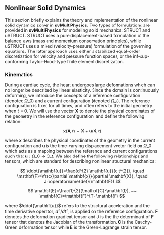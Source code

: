 
<h2 id ="user_guide_nonlinear_solid_dynamics"> Nonlinear Solid Dynamics </h2>

This section briefly explains the theory and implementation of the nonlinear solid dynamics solver in **svMultiPhysics**. Two types of formulations are provided in **svMultiPhysics** for modeling solid mechanics: STRUCT and uSTRUCT. STRUCT uses a pure displacement-based formulation of the balance laws (mass and momentum conservation principles), while uSTRUCT uses a mixed (velocity-pressure) formulation of the governing equations. The latter approach uses either a stabilized equal-order discretization for velocity and pressure function spaces, or the inf-sup-conforming Taylor-Hood-type finite element discretization.

### Kinematics

During a cardiac cycle, the heart undergoes large deformations which can no longer be described by linear elasticity. Since the domain is continuously deforming, we introduce the concepts of a reference configuration (denoted $\Omega\_{0}$) and a current configuration (denoted $\Omega\_{t}$). The reference configuration is fixed for all times, and often refers to the initial geometry when $t=0$. We will use the vector $\mathbf{X}$ to denote the physical coordinates of the geometry in the reference configuration, and define the following relation:

$$\mathbf{x}(\mathbf{X}, t)=\mathbf{X}+\mathbf{u}(\mathbf{X}, t)$$

where $\mathbf{x}$ describes the physical coordinates of the geometry in the current configuration and $\mathbf{u}$ is the time-varying displacement vector field on $\Omega\_{0}$ which acts as a mapping between the reference and current configurations such that $\mathbf{u}: \Omega\_{0} \Rightarrow \Omega\_{t} .$ We also define the following relationships and tensors, which are standard for describing nonlinear structural mechanics:

$$ \ddot{\mathbf{u}}=\frac{d^{2} \mathbf{u}}{d t^{2}}, \quad \mathbf{F}=\frac{\partial \mathbf{x}}{\partial \mathbf{X}}, \quad  J=\operatorname{det}(\mathbf{F}) $$

$$  \mathbf{E}=\frac{1}{2}(\mathbf{C}-\mathbf{I}), ~~ \mathbf{C}=\mathbf{F}^{T} \mathbf{F} $$

where $\ddot{\mathbf{u}}$ refers to the structural acceleration and the time derivative operator, $d^{2} / d t^{2}$, is applied on the reference configuration. $\mathbf{F}$ denotes the deformation gradient tensor and $J$ is the the determinant of $\mathbf{F}$ tensor that denotes the Jacobian of the transformation. $\mathbf{C}$ is the Cauchy-Green deformation tensor while $\mathbf{E}$ is the Green-Lagrange strain tensor.



